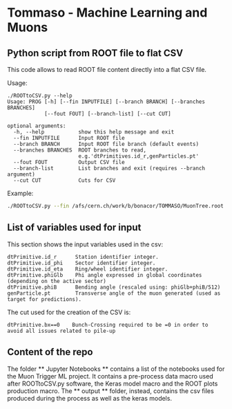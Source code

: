 # Tommaso  -  Machine Learning and Muons

## Python script from ROOT file to flat CSV
This code allows to read ROOT file content directly into a flat CSV file.

Usage:
```
./ROOTtoCSV.py --help
Usage: PROG [-h] [--fin INPUTFILE] [--branch BRANCH] [--branches BRANCHES]
            [--fout FOUT] [--branch-list] [--cut CUT]

optional arguments:
  -h, --help           show this help message and exit
  --fin INPUTFILE      Input ROOT file
  --branch BRANCH      Input ROOT file branch (default events)
  --branches BRANCHES  ROOT branches to read,
                       e.g.'dtPrimitives.id_r,genParticles.pt'
  --fout FOUT          Output CSV file
  --branch-list        List branches and exit (requires --branch argument)
  --cut CUT            Cuts for CSV

```
Example:

```bash
./ROOTtoCSV.py --fin /afs/cern.ch/work/b/bonacor/TOMMASO/MuonTree.root --branch MuonPogTree/MUONPOGTREE --branches "dtPrimitive.id_r,dtPrimitive.id_eta,dtPrimitive.id_phi,dtPrimitive.bxTrackFinder(),dtPrimitive.phiGlb(),genParticle.pt,dtPrimitive.bx" --fout output_bxcut.csv --cut "dtPrimitive.bx==0"
```
## List of variables used for input

This section shows the input variables used in the csv:

```
dtPrimitive.id_r      Station identifier integer.
dtPrimitive.id_phi    Sector identifier integer.
dtPrimitive.id_eta    Ring/wheel identifier integer.
dtPrimitive.phiGlb    Phi angle expressed in global coordinates (depending on the active sector)
dtPrimitive.phiB      Bending angle (rescaled using: phiGlb+phiB/512)
genParticle.pt        Transverse angle of the muon generated (used as target for predictions).

```

The cut used for the creation of the CSV is:

```
dtPrimitive.bx==0    Bunch-Crossing required to be =0 in order to avoid all issues related to pile-up

```

## Content of the repo

The folder ** Jupyter Notebooks ** contains a list of the notebooks used for the Muon Trigger ML project. It contains a pre-process data macro used after ROOTtoCSV.py software, the Keras model macro and the ROOT plots production macro.
The ** output ** folder, instead, contains the csv files produced during the process as well as the keras models. 

